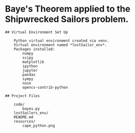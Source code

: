 # Baye's Theorem applied to the Shipwrecked Sailors problem.
	## Virtual Environment Set Up

		Python virtual environment created via venv. 
		Virtual environment named *lostSailor_env*. 
		Packages installed:
			numpy
			scipy
			matplotlib
			ipython
			jupyter
			pandas
			sympy
			nose
			opencv-contrib-python

	## Project Files
		
		code/
			bayes.py
		lostSailors_env/
		README.md
		resources/
			cape_python.png

			

